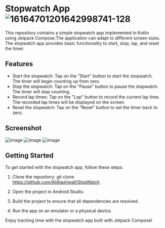 # Stopwatch App ![16164701201642998741-128](https://github.com/AliAlashwall/StopWatch/assets/108752479/1c0aea97-0019-4e08-bb98-c26ba227a231)

This repository contains a simple stopwatch app implemented in Kotlin using Jetpack Compose.The application can adapt to different screen sizes. The stopwatch app provides basic functionality to start, stop, lap, and reset the timer.

## Features

- Start the stopwatch: Tap on the "Start" button to start the stopwatch. The timer will begin counting up from zero.
- Stop the stopwatch: Tap on the "Pause" button to pause the stopwatch. The timer will stop counting.
- Record lap times: Tap on the "Lap" button to record the current lap time. The recorded lap times will be displayed on the screen.
- Reset the stopwatch: Tap on the "Reset" button to set the timer back to zero.

## Screenshot
![image](https://github.com/AliAlashwall/StopWatch/assets/108752479/e66bf600-39ab-42e3-b6fe-0678fdb889e5)
![image](https://github.com/AliAlashwall/StopWatch/assets/108752479/4bc7ce3b-b4c0-45e4-8566-ec8202df73fe)
 ![image](https://github.com/AliAlashwall/StopWatch/assets/108752479/4deb25b5-27d3-4319-87d7-b7ada6dd1029)


## Getting Started

To get started with the stopwatch app, follow these steps:

1. Clone the repository: git clone https://github.com/AliAlashwall/StopWatch

2. Open the project in Android Studio.

3. Build the project to ensure that all dependencies are resolved.

4. Run the app on an emulator or a physical device.

Enjoy tracking time with the stopwatch app built with Jetpack Compose!
